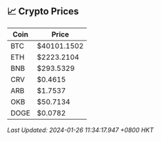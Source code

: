 ## 📈 Crypto Prices

| Coin | Price |
| ---- | ----- |
| BTC | $40101.1502 |
| ETH | $2223.2104 |
| BNB | $293.5329 |
| CRV | $0.4615 |
| ARB | $1.7537 |
| OKB | $50.7134 |
| DOGE | $0.0782 |

_Last Updated: 2024-01-26 11:34:17.947 +0800 HKT_